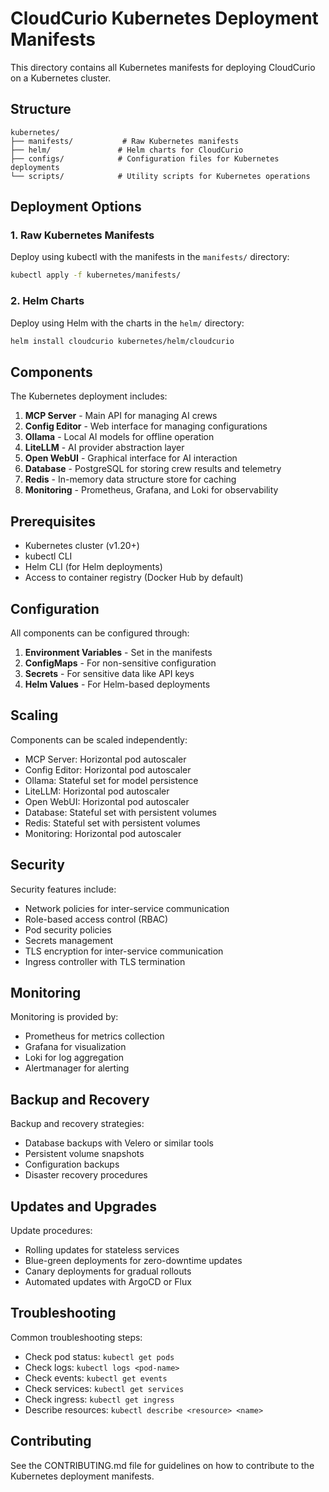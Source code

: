 # CloudCurio Kubernetes Deployment Manifests

This directory contains all Kubernetes manifests for deploying CloudCurio on a Kubernetes cluster.

## Structure

```
kubernetes/
├── manifests/           # Raw Kubernetes manifests
├── helm/               # Helm charts for CloudCurio
├── configs/            # Configuration files for Kubernetes deployments
└── scripts/            # Utility scripts for Kubernetes operations
```

## Deployment Options

### 1. Raw Kubernetes Manifests
Deploy using kubectl with the manifests in the `manifests/` directory:

```bash
kubectl apply -f kubernetes/manifests/
```

### 2. Helm Charts
Deploy using Helm with the charts in the `helm/` directory:

```bash
helm install cloudcurio kubernetes/helm/cloudcurio
```

## Components

The Kubernetes deployment includes:

1. **MCP Server** - Main API for managing AI crews
2. **Config Editor** - Web interface for managing configurations
3. **Ollama** - Local AI models for offline operation
4. **LiteLLM** - AI provider abstraction layer
5. **Open WebUI** - Graphical interface for AI interaction
6. **Database** - PostgreSQL for storing crew results and telemetry
7. **Redis** - In-memory data structure store for caching
8. **Monitoring** - Prometheus, Grafana, and Loki for observability

## Prerequisites

- Kubernetes cluster (v1.20+)
- kubectl CLI
- Helm CLI (for Helm deployments)
- Access to container registry (Docker Hub by default)

## Configuration

All components can be configured through:

1. **Environment Variables** - Set in the manifests
2. **ConfigMaps** - For non-sensitive configuration
3. **Secrets** - For sensitive data like API keys
4. **Helm Values** - For Helm-based deployments

## Scaling

Components can be scaled independently:

- MCP Server: Horizontal pod autoscaler
- Config Editor: Horizontal pod autoscaler
- Ollama: Stateful set for model persistence
- LiteLLM: Horizontal pod autoscaler
- Open WebUI: Horizontal pod autoscaler
- Database: Stateful set with persistent volumes
- Redis: Stateful set with persistent volumes
- Monitoring: Horizontal pod autoscaler

## Security

Security features include:

- Network policies for inter-service communication
- Role-based access control (RBAC)
- Pod security policies
- Secrets management
- TLS encryption for inter-service communication
- Ingress controller with TLS termination

## Monitoring

Monitoring is provided by:

- Prometheus for metrics collection
- Grafana for visualization
- Loki for log aggregation
- Alertmanager for alerting

## Backup and Recovery

Backup and recovery strategies:

- Database backups with Velero or similar tools
- Persistent volume snapshots
- Configuration backups
- Disaster recovery procedures

## Updates and Upgrades

Update procedures:

- Rolling updates for stateless services
- Blue-green deployments for zero-downtime updates
- Canary deployments for gradual rollouts
- Automated updates with ArgoCD or Flux

## Troubleshooting

Common troubleshooting steps:

- Check pod status: `kubectl get pods`
- Check logs: `kubectl logs <pod-name>`
- Check events: `kubectl get events`
- Check services: `kubectl get services`
- Check ingress: `kubectl get ingress`
- Describe resources: `kubectl describe <resource> <name>`

## Contributing

See the CONTRIBUTING.md file for guidelines on how to contribute to the Kubernetes deployment manifests.